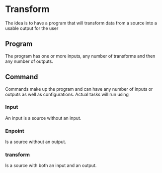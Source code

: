 # Transform

The idea is to have a program that will transform data from a source into a usable output for the user

## Program

The program has one or more inputs, any number of transforms and then any number of outputs.

## Command

Commands make up the program and can have any number of inputs or outputs as well as configurations. Actual tasks will run using 

### Input

An input is a source without an input.

### Enpoint

Is a source without an output.

### transform

Is a source with both an input and an output.